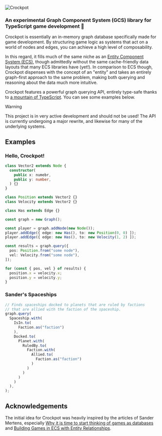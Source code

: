 ![Crockpot](https://github.com/user-attachments/assets/2b89a924-0c07-459e-a8f8-a13b43e07b13)

### An experimental Graph Component System (GCS) library for TypeScript game development 🥘

Crockpot is essentially an in-memory graph database specifically made for game development. By structuring game logic as systems that act on a world of nodes and edges, you can achieve a high level of composability.

In this regard, it fills much of the same niche as an [Entity Component System (ECS)](https://en.wikipedia.org/wiki/Entity_component_system), though admittedly without the same cache-friendly data layouts  that many ECS libraries have (yet!). In comparison to ECS though, Crockpot dispenses with the concept of an "entity" and takes an entirely graph-first approach to the same problem, making both querying and reasoning about the data much more intuitive.

Crockpot features a powerful graph querying API, entirely type-safe thanks to [a mountain of TypeScript](https://github.com/tobloef/crockpot/blob/main/src/query/run-query.types.ts). You can see some examples below.

> [!WARNING]
> This project is in very active development and should not be used! The API is currently undergoing a major rewrite, and likewise for many of the underlying systems.

## Examples

### Hello, Crockpot!

```typescript
class Vector2 extends Node {
  constructor(
    public x: numebr,
    public y: number,
  ) {}
}

class Position extends Vector2 {}
class Velocity extends Vector2 {}

class Has extends Edge {}

const graph = new Graph();

const player = graph.addNode(new Node());
player.addEdge({ edge: new Has(), to: new Position(0, 0) ]);
player.addEdge({ edge: new Has(), to: new Velocity(1, 2) ]);

const results = graph.query({
  pos: Position.from("some node"),
  vel: Velocity.from("some node"),
]);

for (const { pos, vel } of results) {
  position.x = velocity.x;
  position.y = velocity.y;
}
```

### Sander's Spaceships

```typescript
// Finds spaceships docked to planets that are ruled by factions
// that are allied with the faction of the spaceship.
graph.query(
  Spaceship.with(
    IsIn.to(
      Faction.as("faction")
    ),
    Docked.to(
      Planet.with(
        RuledBy.to(
          Faction.with(
            Allied.to(
              Faction.as("faction")
            )
          )
        )
      )
    )
  ),
);
```

## Acknowledgements

The initial idea for Crockpot was heavily inspired by the articles of Sander Mertens, especially [Why it is time to start thinking of games as databases](https://ajmmertens.medium.com/why-it-is-time-to-start-thinking-of-games-as-databases-e7971da33ac3) and [Building Games in ECS with Entity Relationships](https://ajmmertens.medium.com/building-games-in-ecs-with-entity-relationships-657275ba2c6c).
